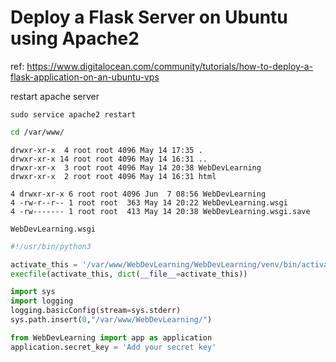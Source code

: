 # Deploy a Flask Server on Ubuntu using Apache2

ref: https://www.digitalocean.com/community/tutorials/how-to-deploy-a-flask-application-on-an-ubuntu-vps

restart apache server
```
sudo service apache2 restart
```


```bash
cd /var/www/
```

```
drwxr-xr-x  4 root root 4096 May 14 17:35 .
drwxr-xr-x 14 root root 4096 May 14 16:31 ..
drwxr-xr-x  3 root root 4096 May 14 20:38 WebDevLearning
drwxr-xr-x  2 root root 4096 May 14 16:31 html
```

```
4 drwxr-xr-x 6 root root 4096 Jun  7 08:56 WebDevLearning
4 -rw-r--r-- 1 root root  363 May 14 20:22 WebDevLearning.wsgi
4 -rw------- 1 root root  413 May 14 20:38 WebDevLearning.wsgi.save
```


`WebDevLearning.wsgi`

```python
#!/usr/bin/python3

activate_this = '/var/www/WebDevLearning/WebDevLearning/venv/bin/activate_this.py'
execfile(activate_this, dict(__file__=activate_this))

import sys
import logging
logging.basicConfig(stream=sys.stderr)
sys.path.insert(0,"/var/www/WebDevLearning/")

from WebDevLearning import app as application
application.secret_key = 'Add your secret key'
```
